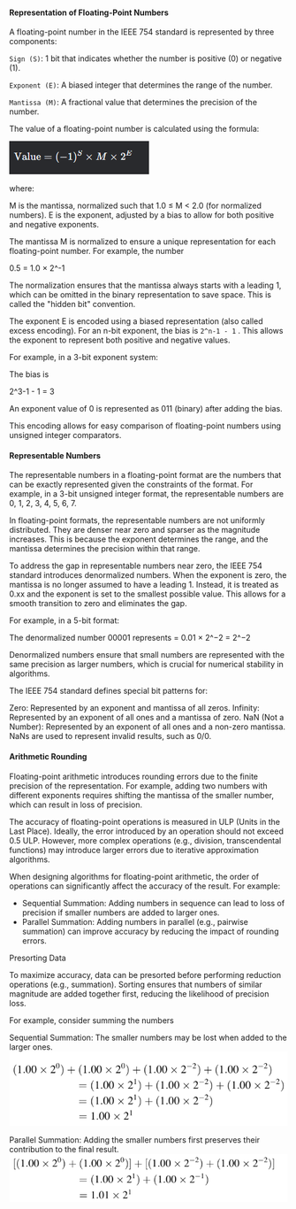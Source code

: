 #### Representation of Floating-Point Numbers

A floating-point number in the IEEE 754 standard is represented by three components:

`Sign (S)`: 1 bit that indicates whether the number is positive (0) or negative (1).

`Exponent (E)`: A biased integer that determines the range of the number.

`Mantissa (M)`: A fractional value that determines the precision of the number.

The value of a floating-point number is calculated using the formula:

![alt text](image-3.png)
 
where:

M is the mantissa, normalized such that 1.0 ≤ M < 2.0 (for normalized numbers).
E is the exponent, adjusted by a bias to allow for both positive and negative exponents.

The mantissa M is normalized to ensure a unique representation for each floating-point number. For example, the number 

0.5 = 1.0 × 2^-1
 
The normalization ensures that the mantissa always starts with a leading 1, which can be omitted in the binary representation to save space. This is called the "hidden bit" convention.

The exponent  E is encoded using a biased representation (also called excess encoding). For an 
n-bit exponent, the bias is `2^n-1 - 1` . This allows the exponent to represent both positive and negative values. 

For example, in a 3-bit exponent system:

The bias is 

2^3-1 - 1 = 3

An exponent value of 0 is represented as 011 (binary) after adding the bias.

This encoding allows for easy comparison of floating-point numbers using unsigned integer comparators.

#### Representable Numbers

The representable numbers in a floating-point format are the numbers that can be exactly represented given the constraints of the format. For example, in a 3-bit unsigned integer format, the representable numbers are 0, 1, 2, 3, 4, 5, 6, 7.

In floating-point formats, the representable numbers are not uniformly distributed. They are denser near zero and sparser as the magnitude increases. This is because the exponent determines the range, and the mantissa determines the precision within that range.


To address the gap in representable numbers near zero, the IEEE 754 standard introduces denormalized numbers. When the exponent is zero, the mantissa is no longer assumed to have a leading 1. Instead, it is treated as 0.xx and the exponent is set to the smallest possible value. This allows for a smooth transition to zero and eliminates the gap.

For example, in a 5-bit format:

The denormalized number 00001 represents = 0.01 × 2^−2 = 2^−2

Denormalized numbers ensure that small numbers are represented with the same precision as larger numbers, which is crucial for numerical stability in algorithms.


The IEEE 754 standard defines special bit patterns for:

Zero: Represented by an exponent and mantissa of all zeros.
Infinity: Represented by an exponent of all ones and a mantissa of zero.
NaN (Not a Number): Represented by an exponent of all ones and a non-zero mantissa. NaNs are used to represent invalid results, such as 0/0.


#### Arithmetic Rounding

Floating-point arithmetic introduces rounding errors due to the finite precision of the representation. For example, adding two numbers with different exponents requires shifting the mantissa of the smaller number, which can result in loss of precision.

The accuracy of floating-point operations is measured in ULP (Units in the Last Place). Ideally, the error introduced by an operation should not exceed 0.5 ULP. 
However, more complex operations (e.g., division, transcendental functions) may introduce larger errors due to iterative approximation algorithms.


When designing algorithms for floating-point arithmetic, the order of operations can significantly affect the accuracy of the result. For example:

- Sequential Summation: Adding numbers in sequence can lead to loss of precision if smaller numbers are added to larger ones.
- Parallel Summation: Adding numbers in parallel (e.g., pairwise summation) can improve accuracy by reducing the impact of rounding errors.


Presorting Data

To maximize accuracy, data can be presorted before performing reduction operations (e.g., summation). Sorting ensures that numbers of similar magnitude are added together first, reducing the likelihood of precision loss.

For example, consider summing the numbers 

Sequential Summation: The smaller numbers may be lost when added to the larger ones.
![alt text](image-4.png)


Parallel Summation: Adding the smaller numbers first preserves their contribution to the final result.
![alt text](image-5.png)